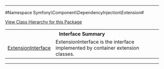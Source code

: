 

- - -

#Namespace Symfony\Component\DependencyInjection\Extension#

<div><a href='https://github.com/JeyDotC/Hirudo-docs/tree/master/symfony/component/dependencyinjection/extension/package-tree.md'>View Class Hierarchy for this Package</a></div>

<table class="title">
<tr><th colspan="2" class="title">Interface Summary</th></tr>
<tr><td class="name"><a href="https://github.com/JeyDotC/Hirudo-docs/blob/master/Symfony/Component/DependencyInjection/Extension/ExtensionInterface.md">ExtensionInterface</a></td><td class="description">ExtensionInterface is the interface implemented by container extension classes.</td></tr>
</table>

- - -

